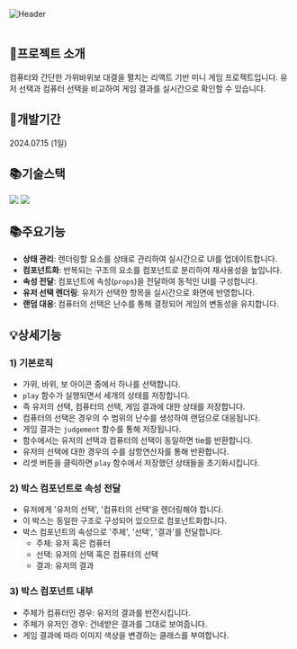 ![Header](https://capsule-render.vercel.app/api?type=rect&color=1e235a&text=Rock%20Paper%20Scissor&desc=컴퓨터와%20대결!%20가위바위보%20게임%20미니%20프로젝트&section=header&height=250&fontColor=ffffff&fontSize=60&fontAlignY=45&descAlignY=67&descSize=30)
<br><br>

## 🔧프로젝트 소개
컴퓨터와 간단한 가위바위보 대결을 펼치는 리액트 기반 미니 게임 프로젝트입니다. 유저 선택과 컴퓨터 선택을 비교하여 게임 결과를 실시간으로 확인할 수 있습니다.

## 🔧개발기간
2024.07.15 (1일)

## 📚기술스택
<div>
	<img src="https://img.shields.io/badge/React-61DAFB?style=for-the-badge&logo=react&logoColor=black">
	<img src="https://img.shields.io/badge/CSS-1572B6?style=for-the-badge&logo=react&logoColor=white"> 
</div>

## 📚주요기능
- **상태 관리**: 렌더링할 요소를 상태로 관리하여 실시간으로 UI를 업데이트합니다.
- **컴포넌트화**: 반복되는 구조의 요소를 컴포넌트로 분리하여 재사용성을 높입니다.
- **속성 전달**: 컴포넌트에 속성(`props`)을 전달하여 동적인 UI를 구성합니다.
- **유저 선택 렌더링**: 유저가 선택한 항목을 실시간으로 화면에 반영합니다.
- **랜덤 대응**: 컴퓨터의 선택은 난수를 통해 결정되어 게임의 변동성을 유지합니다.

## 💡상세기능
### 1) 기본로직
- 가위, 바위, 보 아이콘 중에서 하나를 선택합니다.
- `play` 함수가 실행되면서 세개의 상태를 저장합니다.
- 즉 유저의 선택, 컴퓨터의 선택, 게임 결과에 대한 상태를 저장합니다.
- 컴퓨터의 선택은 경우의 수 범위의 난수를 생성하여 랜덤으로 대응됩니다.
- 게임 결과는 `judgement` 함수를 통해 저장됩니다.
- 함수에서는 유저의 선택과 컴퓨터의 선택이 동일하면 tie를 반환합니다.
- 유저의 선택에 대한 경우의 수를 삼항연산자를 통해 반환합니다.
- 리셋 버튼을 클릭하면 `play` 함수에서 저장했던 상태들을 초기화시킵니다.

### 2) 박스 컴포넌트로 속성 전달
- 유저에게 '유저의 선택', '컴퓨터의 선택'을 렌더링해야 합니다.
- 이 박스는 동일한 구조로 구성되어 있으므로 컴포넌트화합니다.
- 박스 컴포넌트의 속성으로 '주체', '선택', '결과'를 전달합니다.
	- 주체: 유저 혹은 컴퓨터
 	- 선택: 유저의 선택 혹은 컴퓨터의 선택
	- 결과: 유저의 결과

### 3) 박스 컴포넌트 내부
+ 주체가 컴퓨터인 경우: 유저의 결과를 반전시킵니다.
+ 주체가 유저인 경우: 건네받은 결과를 그대로 보여줍니다.
+ 게임 결과에 따라 이미지 색상을 변경하는 클래스를 부여합니다.
